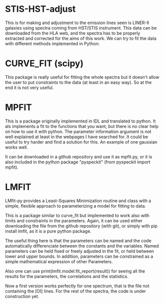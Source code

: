 # STIS-HST-adjust
This is for making and adjustment to the emission lines seen is LINER-II galaxies using spectra coming from HST/STIS instrument.
This data can be downloaded from the HLA web, and the spectra has to be properly extracted and corrected for the aims of this work.
We can try to fit the data with different methods implemented in Python:

  # CURVE_FIT (scipy)
This package is really useful for fitting the whole spectra but it doesn't allow the user to put constraints to the data (at least in an easy way). So at the end it is not very useful.

  # MPFIT
This is a package originally implemented in IDL and translated to python. It als implements a fit to the functions that you want, but there is no clear help on how to use it with python. The parameter information argument is not well explained at least in the webpages I have searched for. It could be useful to try harder and find a solution for this. An example of one gaussian works well.

It can be downloaded in a github repository and use it as mpfit.py, or it is also included in the python package "pyspeckit" (from pyspeckit import mpfit).

  # LMFIT
LMfit-py provides a Least-Squares Minimization routine and class with a simple, flexible approach to parameterizing a model for fitting to data.

This is a package similar to curve_fit but implemented to work also with limits and constraints in the parameters. Again, it can be used either downloading the file from the github repository (with git), or simply with pip install lmfit, as it is a pure python package.

The useful thing here is that the parameters can be named and the code automatically differenciate between the constants and the variables. Named parameters can be held fixed or freely adjusted in the fit, or held between lower and upper bounds. In addition, parameters can be constrained as a simple mathematical expression of other Parameters.

Also one can use print(lmfit.model.fit_report(result)) for seeing all the results for the parameters, the correlations and the statistics.

Now a first version works perfectly for one spectrum, that is the file not containing the [OI] lines. For the rest of the spectra, the code is under construction yet.
